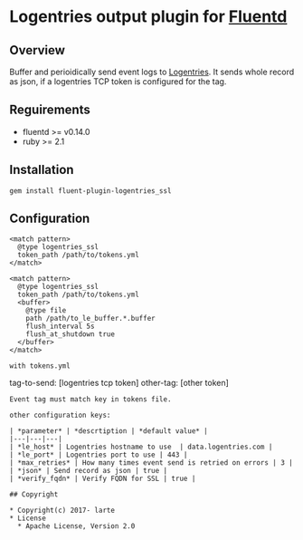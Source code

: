 # Logentries output plugin for [Fluentd](http://fluentd.org)

## Overview

Buffer and perioidically send event logs to [Logentries](http://logentries.com). It sends whole record as json, if
a logentries TCP token is configured for the tag.


## Reguirements

* fluentd >= v0.14.0
* ruby >= 2.1

## Installation

```
gem install fluent-plugin-logentries_ssl
```

## Configuration

```
<match pattern>
  @type logentries_ssl
  token_path /path/to/tokens.yml
</match>
```

```
<match pattern>
  @type logentries_ssl
  token_path /path/to/tokens.yml
  <buffer>
    @type file
    path /path/to_le_buffer.*.buffer
    flush_interval 5s
    flush_at_shutdown true
  </buffer>
</match>

with tokens.yml
```
tag-to-send: [logentries tcp token]
other-tag: [other token]
```
Event tag must match key in tokens file.

other configuration keys:

| *parameter* | *descrtiption | *default value* |
|---|---|---|
| *le_host* | Logentries hostname to use  | data.logentries.com |
| *le_port* | Logentries port to use | 443 |
| *max_retries* | How many times event send is retried on errors | 3 |
| *json* | Send record as json | true |
| *verify_fqdn* | Verify FQDN for SSL | true |

## Copyright

* Copyright(c) 2017- larte
* License
  * Apache License, Version 2.0
